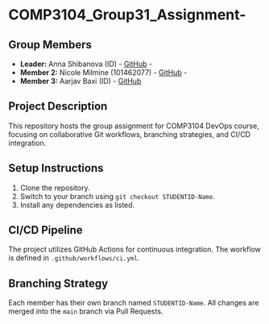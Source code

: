 # COMP3104_Group31_Assignment-

## Group Members 
- **Leader:** Anna Shibanova (ID) - [GitHub](https://github.com/AnnaShiba) - 
- **Member 2:** Nicole Milmine  (101462077) - [GitHub](https://github.com/n2milmin) - 
- **Member 3:** Aarjav Baxi (ID) - [GitHub](https://github.com/Aarjav-30) 

## Project Description 
This repository hosts the group assignment for COMP3104 DevOps course, focusing on collaborative Git workflows, branching strategies, and CI/CD integration. 

## Setup Instructions 
1. Clone the repository. 
2. Switch to your branch using `git checkout STUDENTID-Name`. 
3. Install any dependencies as listed. 

## CI/CD Pipeline 
The project utilizes GitHub Actions for continuous integration. The workflow is defined in `.github/workflows/ci.yml`. 

## Branching Strategy
Each member has their own branch named `STUDENTID-Name`. All changes are merged into the `main` branch via Pull Requests.